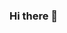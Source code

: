 ### Hi there 👋

<!--
**SleakGaming1/SleakGaming1** is a ✨ _special_ ✨ repository because its `README.md` (this file) appears on your GitHub profile.

Here are some ideas to get you started:

- 🔭 I used to work at Lava Network, a Minecraft Bedorkc Server (Down) So right now, I am not working anywhere.
- 🤔 I’m looking for help with custom pmmp plugins.
- 😄 Pronouns: He/Him
-->
